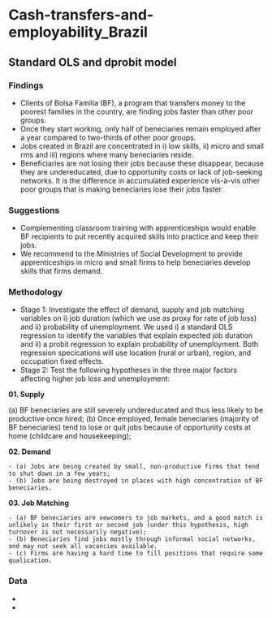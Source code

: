 # Cash-transfers-and-employability_Brazil
## Standard OLS and dprobit model

### Findings
- Clients of Bolsa Familia (BF), a program that transfers money to the poorest families in the country, are finding jobs faster than other poor groups.
- Once they start working, only half of beneciaries remain employed after a year compared to two-thirds of other poor groups. 
- Jobs created in Brazil are concentrated in i) low skills, ii) micro and small rms and iii) regions where many beneciaries reside. 
- Beneficiaries are not losing their jobs because these disappear, because they are undereducated, due to opportunity costs or lack of job-seeking networks. It is the difference in accumulated experience vis-à-vis other poor groups that is making beneciaries lose their jobs faster.

### Suggestions
- Complementing classroom training with apprenticeships would enable BF recipients to put recently acquired skills into practice and keep their jobs. 
- We recommend to the Ministries of Social Development to provide apprenticeships in micro and small firms to help beneciaries develop skills that firms demand. 

### Methodology
- Stage 1: Investigate the effect of demand, supply and job matching variables on i) job duration (which we use as proxy for rate of job loss) and ii) probability of unemployment. We used i) a standard OLS regression to identify the variables that explain expected job duration and ii) a probit regression to explain probability of unemployment. Both regression specications will use location (rural or urban), region, and occupation fixed effects.
- Stage 2: Test the following hypotheses in the three major factors affecting higher job loss and unemployment:

**01. Supply**

   (a) BF beneciaries are still severely undereducated and thus less likely to be productive once hired;
     (b) Once employed, female beneciaries (majority of BF beneciaries) tend to lose or quit jobs because of opportunity costs at home (childcare and housekeeping);

**02. Demand**

    - (a) Jobs are being created by small, non-productive firms that tend to shut down in a few years;
    - (b) Jobs are being destroyed in places with high concentration of BF beneciaries.

**03. Job Matching**

    - (a) BF beneciaries are newcomers to job markets, and a good match is unlikely in their first or second job (under this hypothesis, high turnover is not necessarily negative);
    - (b) Beneciaries find jobs mostly through informal social networks, and may not seek all vacancies available.
    - (c) Firms are having a hard time to fill positions that require some qualication.

### Data
-
-
